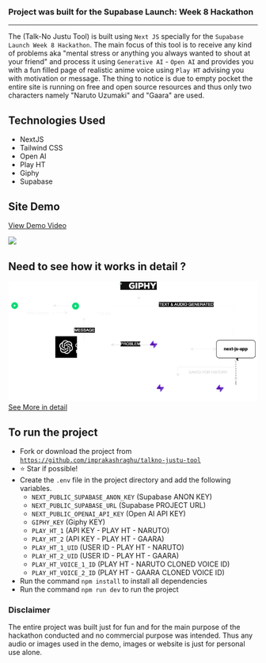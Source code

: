 ### Project was built for the Supabase Launch: Week 8 Hackathon
---
<p>
    The (Talk-No Justu Tool) is built using <code>Next JS</code> specially for the <code>Supabase Launch Week 8 Hackathon</code>. The main focus of this tool is to receive any kind of problems aka "mental stress or anything you always wanted to shout at your friend" and process it using <code>Generative AI</code> - <code>Open AI</code> and provides you with a fun filled page of realistic anime voice using <code>Play HT</code> advising you with motivation or message. The thing to notice is due to empty pocket the entire site is running on free and open source resources and thus only two characters namely "Naruto Uzumaki" and "Gaara" are used.
</p>

## Technologies Used
- NextJS
- Tailwind CSS
- Open AI
- Play HT
- Giphy
- Supabase

## Site Demo
<div>
<a href="https://www.loom.com/share/adc5a2ca1ddb448b9d96adfd2186174e">
    <p>View Demo Video</p>
</a>
<a href="https://www.loom.com/share/adc5a2ca1ddb448b9d96adfd2186174e">
    <img style="max-width:300px;" src="https://cdn.loom.com/sessions/thumbnails/adc5a2ca1ddb448b9d96adfd2186174e-with-play.gif">
</a>
</div>

## Need to see how it works in detail ?
<img src="./public/howitworks.png"/>
<a href="https://talkno-justu.netlify.app/howitworks">See More in detail</a>

## To run the project
- Fork or download the project from <code>https://github.com/imprakashraghu/talkno-justu-tool</code>
- ⭐️ Star if possible!
- Create the <code>.env</code> file in the project directory and add the following variables.
    - <code>NEXT_PUBLIC_SUPABASE_ANON_KEY</code> (Supabase ANON KEY)
    - <code>NEXT_PUBLIC_SUPABASE_URL</code> (Supabase PROJECT URL)
    - <code>NEXT_PUBLIC_OPENAI_API_KEY</code> (Open AI API KEY)
    - <code>GIPHY_KEY</code> (Giphy KEY)
    - <code>PLAY_HT_1</code> (API KEY - PLAY HT - NARUTO)
    - <code>PLAY_HT_2</code> (API KEY - PLAY HT - GAARA)
    - <code>PLAY_HT_1_UID</code> (USER ID - PLAY HT - NARUTO)
    - <code>PLAY_HT_2_UID</code> (USER ID - PLAY HT - GAARA)
    - <code>PLAY_HT_VOICE_1_ID</code> (PLAY HT - NARUTO CLONED VOICE ID)
    - <code>PLAY_HT_VOICE_2_ID</code> (PLAY HT - GAARA CLONED VOICE ID)
- Run the command <code>npm install</code> to install all dependencies
- Run the command <code>npm run dev</code> to run the project


### Disclaimer
The entire project was built just for fun and for the main purpose of the hackathon conducted and no commercial purpose was intended. Thus any audio or images used in the demo, images or website is just for personal use alone.
